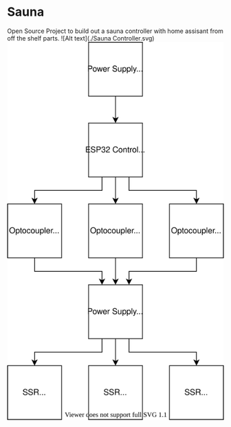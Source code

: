 # Sauna
Open Source Project to build out a sauna controller with home assisant from off the shelf parts. 
![Alt text](./Sauna Controller.svg)
<img src="./Sauna Controller.svg">
